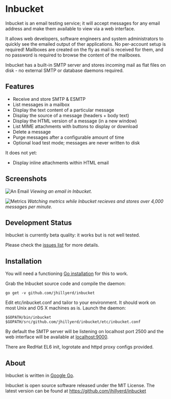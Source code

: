 Inbucket
========

Inbucket is an email testing service; it will accept messages for any email
address and make them available to view via a web interface.

It allows web developers, software engineers and system administrators to
quickly see the emailed output of ther applications.  No per-account setup is
required! Mailboxes are created on the fly as mail is received for them, and
no password is required to browse the content of the mailboxes.

Inbucket has a built-in SMTP server and stores incoming mail as flat files on
disk - no external SMTP or database daemons required.

Features
--------
 * Receive and store SMTP & ESMTP
 * List messages in a mailbox
 * Display the text content of a particular message
 * Display the source of a message (headers + body text)
 * Display the HTML version of a message (in a new window)
 * List MIME attachments with buttons to display or download
 * Delete a message
 * Purge messages after a configurable amount of time
 * Optional load test mode; messages are never written to disk

It does not yet:

 * Display inline attachments within HTML email

Screenshots
-----------
![An Email](http://cloud.github.com/downloads/jhillyerd/inbucket/inbucket-ss1.png)
*Viewing an email in Inbucket.*

![Metrics](http://cloud.github.com/downloads/jhillyerd/inbucket/inbucket-ss2.png)
*Watching metrics while Inbucket recieves and stores over 4,000 messages per minute.*

Development Status
------------------
Inbucket is currently beta quality: it works but is not well tested.

Please check the [issues list](https://github.com/jhillyerd/inbucket/issues?state=open)
for more details.

Installation
------------
You will need a functioning [Go installation][1] for this to work. 

Grab the Inbucket source code and compile the daemon:

    go get -v github.com/jhillyerd/inbucket

Edit etc/inbucket.conf and tailor to your environment.  It should work on most
Unix and OS X machines as is.  Launch the daemon:

    $GOPATH/bin/inbucket $GOPATH/src/github.com/jhillyerd/inbucket/etc/inbucket.conf

By default the SMTP server will be listening on localhost port 2500 and
the web interface will be available at [localhost:9000](http://localhost:9000/).

There are RedHat EL6 init, logrotate and httpd proxy configs provided.

About
-----
Inbucket is written in [Google Go][1].

Inbucket is open source software released under the MIT License.  The latest
version can be found at https://github.com/jhillyerd/inbucket

[1]: http://golang.org/
